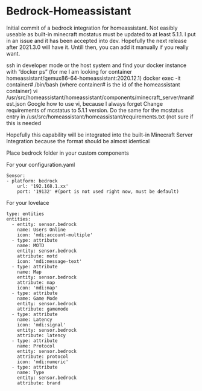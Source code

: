 # Bedrock-Homeassistant

Initial commit of a bedrock integration for homeassistant. Not easibly useable as built-in minecraft mcstatus must be updated to at least 5.1.1. I put in an issue and it has been accepted into dev. Hopefully the next release after 2021.3.0 will have it. Untill then, you can add it manually if you really want.

ssh in developer mode or the host system and find your docker instance with “docker ps” (for me I am looking for container homeassistant/qemux86-64-homeassistant:2020.12.1)
docker exec -it container# /bin/bash (where container# is the id of the homeassistant container)
vi /usr/src/homeassistant/homeassistant/components/minecraft_server/manifest.json
Google how to use vi, because I always forget
Change requirements of mcstatus to 5.1.1 version.
Do the same for the mcstatus entry in /usr/src/homeassistant/homeassistant/requirements.txt (not sure if this is needed

Hopefully this capability will be integrated into the built-in Minecraft Server Integration because the format should be almost identical

Place bedrock folder in your custom components

For your configuration.yaml
```
Sensor:
- platform: bedrock
    url: '192.168.1.xx'
    port: '19132' #(port is not used right now, must be default)
```

For your lovelace
```
type: entities
entities:
  - entity: sensor.bedrock
    name: Users Online
    icon: 'mdi:account-multiple'
  - type: attribute
    name: MOTD
    entity: sensor.bedrock
    attribute: motd
    icon: 'mdi:message-text'
  - type: attribute
    name: Map
    entity: sensor.bedrock
    attribute: map
    icon: 'mdi:map'
  - type: attribute
    name: Game Mode
    entity: sensor.bedrock
    attribute: gamemode
  - type: attribute
    name: Latency
    icon: 'mdi:signal'
    entity: sensor.bedrock
    attribute: latency
  - type: attribute
    name: Protocol
    entity: sensor.bedrock
    attribute: protocol
    icon: 'mdi:numeric'
  - type: attribute
    name: Type
    entity: sensor.bedrock
    attribute: brand


```
